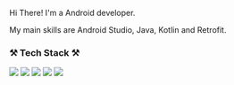 
<!--
**kenny8062/kenny8062** is a ✨ _special_ ✨ repository because its `README.md` (this file) appears on your GitHub profile.

Here are some ideas to get you started:

- 🔭 I’m currently working on ...
- 🌱 I’m currently learning ...
- 👯 I’m looking to collaborate on ...
- 🤔 I’m looking for help with ...
- 💬 Ask me about ...
- 📫 How to reach me: ...
- 😄 Pronouns: ...
- ⚡ Fun fact: ...
-->

<p>Hi There! I'm a Android developer.</p>
<p> My main skills are Android Studio, Java, Kotlin and Retrofit.</p>
  
<h3>⚒ Tech Stack ⚒</h3>
<p><img src="https://img.shields.io/badge/Android Studio-3DDC84?style=flat&logo=Android Studio&logoColor=white"/> <img src="https://img.shields.io/badge/Kotlin-7F52FF?style=flat&logo=Kotlin&logoColor=white"/> <img src="https://img.shields.io/badge/Java-7F52FF?style=flat&logo=Java&logoColor=white"/> <img src="https://img.shields.io/badge/Socket.io-010101?style=flat&logo=Socket.io&logoColor=white"/> <img src="https://img.shields.io/badge/Amazon S3-569A31?style=flat&logo=Amazon S3&logoColor=white"/></p>
